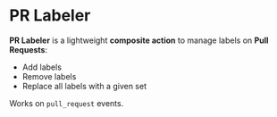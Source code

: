# PR Labeler

**PR Labeler** is a lightweight **composite action** to manage labels on **Pull Requests**:
- Add labels
- Remove labels
- Replace all labels with a given set

Works on `pull_request` events. 
